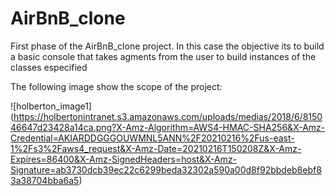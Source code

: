 # AirBnB_clone

First phase of the AirBnB_clone project. In this case the objective its to build a basic console 
that takes agments from the user to build instances of the classes especified

The following image show the scope of the project:


![holberton_image1]
(https://holbertonintranet.s3.amazonaws.com/uploads/medias/2018/6/815046647d23428a14ca.png?X-Amz-Algorithm=AWS4-HMAC-SHA256&X-Amz-Credential=AKIARDDGGGOUWMNL5ANN%2F20210216%2Fus-east-1%2Fs3%2Faws4_request&X-Amz-Date=20210216T150208Z&X-Amz-Expires=86400&X-Amz-SignedHeaders=host&X-Amz-Signature=ab3730dcb39ec22c6299beda32302a590a00d8f92bbdeb8ebf83a38704bba6a5)